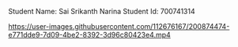 Student Name: Sai Srikanth Narina 
Student Id: 700741314

https://user-images.githubusercontent.com/112676167/200874474-e771dde9-7d09-4be2-8392-3d96c80423e4.mp4


